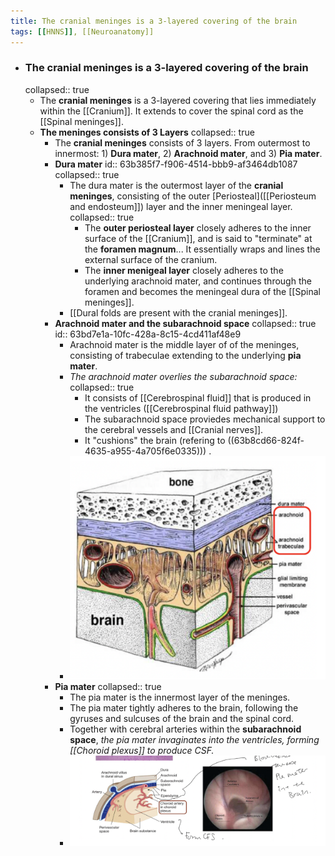 ```yaml
---
title: The cranial meninges is a 3-layered covering of the brain
tags: [[HNNS]], [[Neuroanatomy]]
---
```


- ### The cranial meninges is a 3-layered covering of the brain
  collapsed:: true
	- The **cranial meninges** is a 3-layered covering that lies immediately within the [[Cranium]]. It extends to cover the spinal cord as the [[Spinal meninges]].
	- **The meninges consists of 3 Layers**
	  collapsed:: true
		- The **cranial meninges** consists of 3 layers. From outermost to innermost: 1) **Dura mater**, 2) **Arachnoid mater**, and 3) **Pia mater**.
		- **Dura mater**
		  id:: 63b385f7-f906-4514-bbb9-af3464db1087
		  collapsed:: true
			- The dura mater is the outermost layer of the **cranial meninges**, consisting of the outer [Periosteal]([[Periosteum and endosteum]]) layer and the inner meningeal layer.
			  collapsed:: true
				- The **outer periosteal layer** closely adheres to the inner surface of the [[Cranium]], and is said to "terminate" at the **foramen magnum**... It essentially wraps and lines the external surface of the cranium.
				- The **inner menigeal layer** closely adheres to the underlying arachnoid mater, and continues through the foramen and becomes the meningeal dura of the [[Spinal meninges]].
			- [[Dural folds are present with the cranial meninges]].
		- **Arachnoid mater and the subarachnoid space**
		  collapsed:: true
		  id:: 63bd7e1a-10fc-428a-8c15-4cd411af48e9
			- Arachnoid mater is the middle layer of of the meninges, consisting of trabeculae extending to the underlying **pia mater**.
			- *The arachnoid mater overlies the subarachnoid space:*
			  collapsed:: true
				- It consists of [[Cerebrospinal fluid]] that is produced in the ventricles ([[Cerebrospinal fluid pathway]])
				- The subarachnoid space proviedes mechanical support to the cerebral vessels and [[Cranial nerves]].
				- It "cushions" the brain (refering to ((63b8cd66-824f-4635-a955-4a705f6e0335))) .
			- ![image.png](../assets/image_1673359431441_0.png)
		- **Pia mater**
		  collapsed:: true
			- The pia mater is the innermost layer of the meninges.
			- The pia mater tightly adheres to the brain, following the gyruses and sulcuses of the brain and the spinal cord.
			- Together with cerebral arteries within the **subarachnoid space**, *the pia mater invaginates into the ventricles, forming [[Choroid plexus]] to produce CSF.*
			- ![image.png](../assets/image_1673359445486_0.png)
